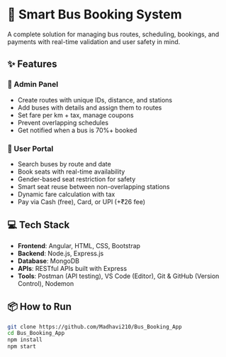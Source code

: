 # 🚌 Smart Bus Booking System

A complete solution for managing bus routes, scheduling, bookings, and payments with real-time validation and user safety in mind.

## ✨ Features

### 🔐 Admin Panel
- Create routes with unique IDs, distance, and stations
- Add buses with details and assign them to routes
- Set fare per km + tax, manage coupons
- Prevent overlapping schedules
- Get notified when a bus is 70%+ booked

### 👤 User Portal
- Search buses by route and date
- Book seats with real-time availability
- Gender-based seat restriction for safety
- Smart seat reuse between non-overlapping stations
- Dynamic fare calculation with tax
- Pay via Cash (free), Card, or UPI (+₹26 fee)

## 💻 Tech Stack
- **Frontend**: Angular, HTML, CSS, Bootstrap 
- **Backend**: Node.js, Express.js  
- **Database**: MongoDB
- **APIs**: RESTful APIs built with Express  
- **Tools**: Postman (API testing), VS Code (Editor), Git & GitHub (Version Control), Nodemon  

## 📦 How to Run

```bash
git clone https://github.com/Madhavi210/Bus_Booking_App
cd Bus_Booking_App
npm install
npm start
